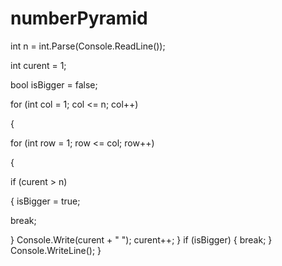 # numberPyramid

int n = int.Parse(Console.ReadLine());

int curent = 1;

bool isBigger = false;

for (int col = 1; col <= n; col++)

{

for (int row = 1; row <= col; row++)

{

if (curent > n)

{
isBigger = true;

break;

}
Console.Write(curent + " ");
curent++;
}
if (isBigger)
{
break;
}
Console.WriteLine();
}
